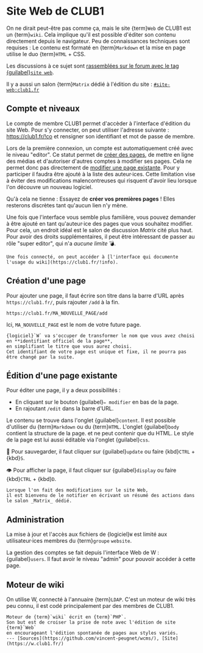 Site Web de CLUB1
=================

On ne dirait peut-être pas comme ça, mais le site {term}`Web` de CLUB1 est un {term}`wiki`.
Cela implique qu'il est possible d'éditer son contenu directement depuis le navigateur.
Peu de connaissances techniques sont requises :
Le contenu est formaté en {term}`Markdown`
et la mise en page utilise le duo {term}`HTML` + CSS.

Les discussions à ce sujet sont [rassemblées sur le forum avec le tag {guilabel}`site web`](https://forum.club1.fr/t/site-web).

Il y a aussi un salon {term}`Matrix` dédié à l'édition du site : [`#site-web:club1.fr`](matrix:r/site-web:club1.fr)


Compte et niveaux
-----------------

Le compte de membre CLUB1 permet d'accèder à l'interface d'édition du site Web.
Pour s'y connecter, on peut utiliser l'adresse suivante :
<https://club1.fr/!co> et rensigner son identifiant et mot de passe de membre.

Lors de la première connexion, un compte est automatiquement créé avec le niveau "editor".
Ce statut permet de [créer des pages](#création-dune-page),
de mettre en ligne des médias et d'autoriser d'autres comptes à modifier ses pages.
Cela ne permet donc pas directement de [modifier une page existante](#édition-dune-page-existante).
Pour y participer il faudra être ajouté à la liste des auteur·ices.
Cette limitation vise à éviter des modifications malencontreuses
qui risquent d'avoir lieu lorsque l'on découvre un nouveau logiciel.

Qu'à cela ne tienne :
Essayez de **créer vos premières pages** !
Elles resterons discrètes tant qu'aucun lien n'y mène.

Une fois que l'interface vous semble plus familière,
vous pouvez demander à être ajouté en tant qu'auteur·ice des pages que vous souhaitez modifier.
Pour cela, un endroit idéal est le salon de discussion _Matrix_ cité plus haut.
Pour avoir des droits supplémentaires, il peut être intéressant de passer au rôle "super editor",
qui n'a *aucune limite* 💣️.

```{tip}
Une fois connecté, on peut accéder à [l'interface qui documente l'usage du wiki](https://club1.fr/!info).
```

Création d'une page
-------------------

Pour ajouter une page, il faut écrire son titre dans la barre d'URL après `https://club1.fr/`,
puis rajouter `/add` à la fin.

    https://club1.fr/MA_NOUVELLE_PAGE/add

Ici, `MA_NOUVELLE_PAGE` est le nom de votre future page.

```{note}
{logiciel}`W` va s'occuper de transformer le nom que vous avez choisi en **identifiant officiel de la page**,
en simplifiant le titre que vous aurez choisi.
Cet identifiant de votre page est unique et fixe, il ne pourra pas être changé par la suite.
```

Édition d'une page existante
----------------------------

Pour éditer une page, il y a deux possibilités :

- En cliquant sur le bouton {guilabel}`✏️ modifier` en bas de la page.
- En rajoutant `/edit` dans la barre d'URL.

Le contenu se trouve dans l'onglet {guilabel}`content`.
Il est possible d'utiliser du {term}`Markdown` ou du {term}`HTML`.
L'onglet {guilabel}`body` contient la structure de la page.
et ne peut contenir que du HTML.
Le style de la page est lui aussi éditable via l'onglet {guilabel}`css`.

💾 Pour sauvegarder, il faut cliquer sur {guilabel}`update` ou faire {kbd}`CTRL` + {kbd}`S`.

👁️ Pour afficher la page, il faut cliquer sur {guilabel}`display` ou faire {kbd}`CTRL` + {kbd}`D`.

```{tip}
Lorsque l'on fait des modifications sur le site Web,
il est bienvenu de le notifier en écrivant un résumé des actions dans le salon _Matrix_ dédié.
```

Administration
--------------

La mise à jour et l'accès aux fichiers de {logiciel}`W`
est limité aux utilisateur·ices membres du {term}`groupe` `website`.

La gestion des comptes se fait depuis l'interface Web de W : {guilabel}`users`.
Il faut avoir le niveau "admin" pour pouvoir accéder à cette page.

Moteur de wiki
--------------

On utilise W, connecté à l'annuaire {term}`LDAP`.
C'est un moteur de wiki très peu connu, il est codé principalement par des membres de CLUB1.


```{logiciel} W
Moteur de {term}`wiki` écrit en {term}`PHP`.
Son but est de croiser la prise de note avec l'édition de site {term}`Web`
en encourageant l'édition spontanée de pages aux styles variés.
--- [Sources](https://github.com/vincent-peugnet/wcms/), [Site](https://w.club1.fr/)
```
